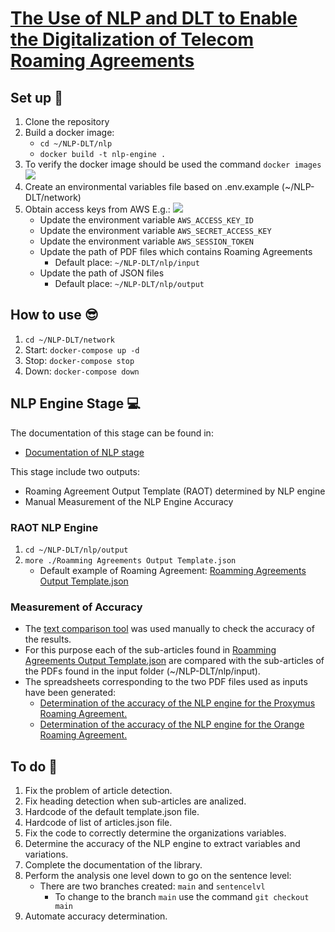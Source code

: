 # [The Use of NLP and DLT to Enable the Digitalization of Telecom Roaming Agreements](https://wiki.hyperledger.org/display/INTERN/Project+Plan%3A+The+Use+of+NLP+and+DLT+to+Enable+the+Digitalization+of+Telecom+Roaming+Agreements)

## Set up 🙂
1. Clone the repository
2. Build a docker image:
    - `cd ~/NLP-DLT/nlp`
    - `docker build -t nlp-engine .`
3. To verify the docker image should be used the command `docker images`
    <img src="https://github.com/sfl0r3nz05/NLP-DLT/blob/main/images/dockerVerification.png">
3. Create an environmental variables file based on .env.example (~/NLP-DLT/network)
4. Obtain access keys from AWS E.g.:
    <img src="https://github.com/sfl0r3nz05/NLP-DLT/blob/main/images/accessKey.png">
    - Update the environment variable `AWS_ACCESS_KEY_ID`
    - Update the environment variable `AWS_SECRET_ACCESS_KEY`
    - Update the environment variable `AWS_SESSION_TOKEN`
    - Update the path of PDF files which contains Roaming Agreements
        - Default place: `~/NLP-DLT/nlp/input`
    - Update the path of JSON files
        - Default place: `~/NLP-DLT/nlp/output`

## How to use 😎
1. `cd ~/NLP-DLT/network`
2. Start: `docker-compose up -d`
3. Stop: `docker-compose stop`
4. Down: `docker-compose down`

## NLP Engine Stage 💻
The documentation of this stage can be found in:
- [Documentation of NLP stage](https://drive.google.com/file/d/1koele3CqJVgkUA9-LVAs5eLdc01ZQYak/view?usp=sharing)

This stage include two outputs: 
- Roaming Agreement Output Template (RAOT) determined by NLP engine
- Manual Measurement of the NLP Engine Accuracy

### RAOT NLP Engine
1. `cd ~/NLP-DLT/nlp/output`
2. `more ./Roamming Agreements Output Template.json`
    - Default example of Roaming Agreement: [Roamming Agreements Output Template.json](https://github.com/sfl0r3nz05/NLP-DLT/blob/main/nlp/data/output/Roaming%20Agreements%20Output%20Template.json)

### Measurement of Accuracy
- The [text comparison tool](https://countwordsfree.com/comparetexts) was used manually to check the accuracy of the results. 
- For this purpose each of the sub-articles found in [Roamming Agreements Output Template.json](https://github.com/sfl0r3nz05/NLP-DLT/blob/main/nlp/data/output/Roaming%20Agreements%20Output%20Template.json) are compared with the sub-articles of the PDFs found in the input folder (~/NLP-DLT/nlp/input).
- The spreadsheets corresponding to the two PDF files used as inputs have been generated:
    - [Determination of the accuracy of the NLP engine for the Proxymus Roaming Agreement.](https://github.com/sfl0r3nz05/NLP-DLT/blob/main/nlp/data/accuracy/Accuracy%20Proxymus.xlsx?raw=true)
    - [Determination of the accuracy of the NLP engine for the Orange Roaming Agreement.](https://github.com/sfl0r3nz05/NLP-DLT/blob/main/nlp/data/accuracy/Accuracy%20Orange.xlsx?raw=true)

## To do 🤔
1. Fix the problem of article detection.
2. Fix heading detection when sub-articles are analized.
3. Hardcode of the default template.json file.
4. Hardcode of list of articles.json file.
5. Fix the code to correctly determine the organizations variables.
6. Determine the accuracy of the NLP engine to extract variables and variations.
7. Complete the documentation of the library.
8. Perform the analysis one level down to go on the sentence level:
    - There are two branches created: `main` and `sentencelvl`
        - To change to the branch `main` use the command `git checkout main`
9. Automate accuracy determination.